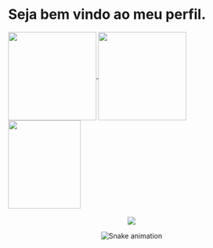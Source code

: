 <h1> Seja bem vindo ao meu perfil. </h1>

<div>
  <a href="https://github.com/scheffer1">
  <img height="180em"   align="center" src="https://github-readme-stats.vercel.app/api?username=scheffer1&show_icons=true&theme=jolly&include_all_commits=true&count_private=true"/>
  <img height="180em"  align="center" src="https://github-readme-stats.vercel.app/api/top-langs/?username=scheffer1&&layout=compact&hide=shell&theme=jolly"/>

  <img align="center" width="148" height="180" src="https://c.tenor.com/I5iY9Hj8YGQAAAAi/kroppa-digital.gif">
</div>
 <br>
<div  align="center"> 
 <a href="https://www.linkedin.com/in/mateus-scheffer-81b7a0170/" target="_blank"><img src="https://img.shields.io/badge/-LinkedIn-%230077B5?style=for-the-badge&logo=linkedin&logoColor=white" target="_blank"></a> 
 
  ![Snake animation](https://github.com/scheffer1/scheffer1/blob/output/github-contribution-grid-snake.svg)
 
</div>
